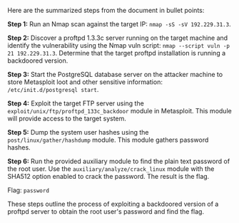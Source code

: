 

Here are the summarized steps from the document in bullet points:

**Step 1:** Run an Nmap scan against the target IP: `nmap -sS -sV 192.229.31.3`.

**Step 2:** Discover a proftpd 1.3.3c server running on the target machine and identify the vulnerability using the Nmap vuln script: `nmap --script vuln -p 21 192.229.31.3`. Determine that the target proftpd installation is running a backdoored version.

**Step 3:** Start the PostgreSQL database server on the attacker machine to store Metasploit loot and other sensitive information: `/etc/init.d/postgresql start`.

**Step 4:** Exploit the target FTP server using the `exploit/unix/ftp/proftpd_133c_backdoor` module in Metasploit. This module will provide access to the target system.

**Step 5:** Dump the system user hashes using the `post/linux/gather/hashdump` module. This module gathers password hashes.

**Step 6:** Run the provided auxiliary module to find the plain text password of the root user. Use the `auxiliary/analyze/crack_linux` module with the SHA512 option enabled to crack the password. The result is the flag.

Flag: `password`

These steps outline the process of exploiting a backdoored version of a proftpd server to obtain the root user's password and find the flag.